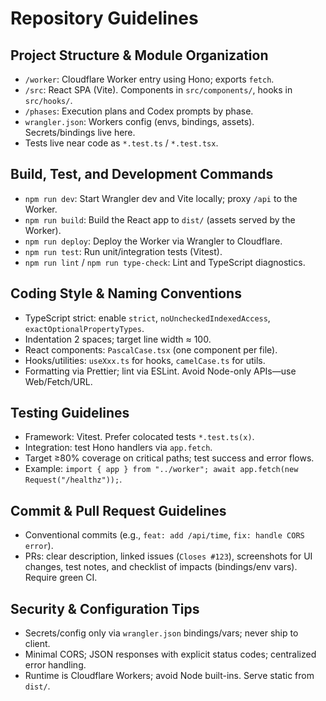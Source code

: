# Repository Guidelines

## Project Structure & Module Organization
- `/worker`: Cloudflare Worker entry using Hono; exports `fetch`.
- `/src`: React SPA (Vite). Components in `src/components/`, hooks in `src/hooks/`.
- `/phases`: Execution plans and Codex prompts by phase.
- `wrangler.json`: Workers config (envs, bindings, assets). Secrets/bindings live here.
- Tests live near code as `*.test.ts` / `*.test.tsx`.

## Build, Test, and Development Commands
- `npm run dev`: Start Wrangler dev and Vite locally; proxy `/api` to the Worker.
- `npm run build`: Build the React app to `dist/` (assets served by the Worker).
- `npm run deploy`: Deploy the Worker via Wrangler to Cloudflare.
- `npm run test`: Run unit/integration tests (Vitest).
- `npm run lint` / `npm run type-check`: Lint and TypeScript diagnostics.

## Coding Style & Naming Conventions
- TypeScript strict: enable `strict`, `noUncheckedIndexedAccess`, `exactOptionalPropertyTypes`.
- Indentation 2 spaces; target line width ≈ 100.
- React components: `PascalCase.tsx` (one component per file).
- Hooks/utilities: `useXxx.ts` for hooks, `camelCase.ts` for utils.
- Formatting via Prettier; lint via ESLint. Avoid Node-only APIs—use Web/Fetch/URL.

## Testing Guidelines
- Framework: Vitest. Prefer colocated tests `*.test.ts(x)`.
- Integration: test Hono handlers via `app.fetch`.
- Target ≥80% coverage on critical paths; test success and error flows.
- Example: `import { app } from "../worker"; await app.fetch(new Request("/healthz"));`.

## Commit & Pull Request Guidelines
- Conventional commits (e.g., `feat: add /api/time`, `fix: handle CORS error`).
- PRs: clear description, linked issues (`Closes #123`), screenshots for UI changes,
  test notes, and checklist of impacts (bindings/env vars). Require green CI.

## Security & Configuration Tips
- Secrets/config only via `wrangler.json` bindings/vars; never ship to client.
- Minimal CORS; JSON responses with explicit status codes; centralized error handling.
- Runtime is Cloudflare Workers; avoid Node built-ins. Serve static from `dist/`.
